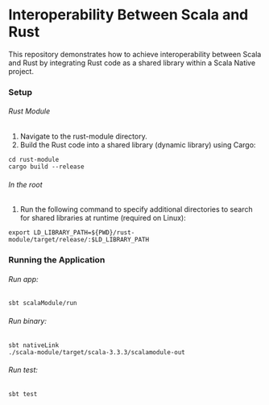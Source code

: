 # Interoperability Between Scala and Rust
This repository demonstrates how to achieve interoperability between Scala and Rust by integrating Rust code as a shared library within a Scala Native project.

### Setup
###### Rust Module
1. Navigate to the rust-module directory.
2. Build the Rust code into a shared library (dynamic library) using Cargo:
```
cd rust-module
cargo build --release
```
###### In the root
1. Run the following command to specify additional directories to search for shared libraries at runtime (required on Linux):
```
export LD_LIBRARY_PATH=${PWD}/rust-module/target/release/:$LD_LIBRARY_PATH
```

### Running the Application
###### Run app:
```
sbt scalaModule/run
```
###### Run binary:
```
sbt nativeLink
./scala-module/target/scala-3.3.3/scalamodule-out
```
###### Run test:
```
sbt test
```
